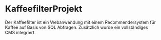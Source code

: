 # KaffeefilterProjekt

Der Kaffeefilter ist ein Webanwendung mit einem Recommendersystem für Kaffee auf Basis von SQL Abfragen.
Zusätzlich wurde ein vollständiges CMS integriert.
